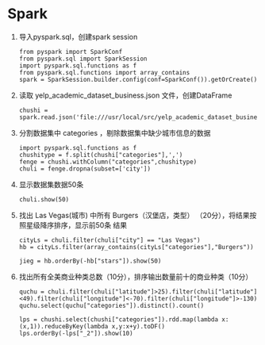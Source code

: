 # Spark


1. 导⼊pyspark.sql，创建spark session

   ```SPARQL
   from pyspark import SparkConf
   from pyspark.sql import SparkSession
   import pyspark.sql.functions as f
   from pyspark.sql.functions import array_contains
   spark = SparkSession.builder.config(conf=SparkConf()).getOrCreate()
   ```

   

2. 读取 yelp_academic_dataset_business.json ⽂件，创建DataFrame

   ```SPARQL
   chushi = spark.read.json('file:///usr/local/src/yelp_academic_dataset_business.json')
   ```

   

3. 分割数据集中 categories ，剔除数据集中缺少城市信息的数据

   ```SPARQL
   import pyspark.sql.functions as f
   chushitype = f.split(chushi["categories"],',')
   fenge = chushi.withColumn("categories",chushitype)
   chuli = fenge.dropna(subset=['city'])
   ```

4. 显示数据集数据50条

   ```SPARQL
   chuli.show(50)
   ```


5. 找出 Las Vegas(城市) 中所有 Burgers（汉堡店，类型） （20分），将结果按照星级降序排序，显示前50条 结果

   ```SPARQL
   cityLs = chuli.filter(chuli["city"] == "Las Vegas")
   hb = cityLs.filter(array_contains(cityLs["categories"],"Burgers"))
   
   jieg = hb.orderBy(-hb["stars"]).show(50)
   ```

6. 找出所有全美商业种类总数（10分），排序输出数量前⼗的商业种类（10分）

   ```SPARQL
   quchu = chuli.filter(chuli["latitude"]>25).filter(chuli["latitude"]<49).filter(chuli["longitude"]<-70).filter(chuli["longitude"]>-130)
   quchu.select(quchu["categories"]).distinct().count()
   
   lps = chushi.select(chushi["categories"]).rdd.map(lambda x:(x,1)).reduceByKey(lambda x,y:x+y).toDF()
   lps.orderBy(-lps["_2"]).show(10)
   ```

   

   



